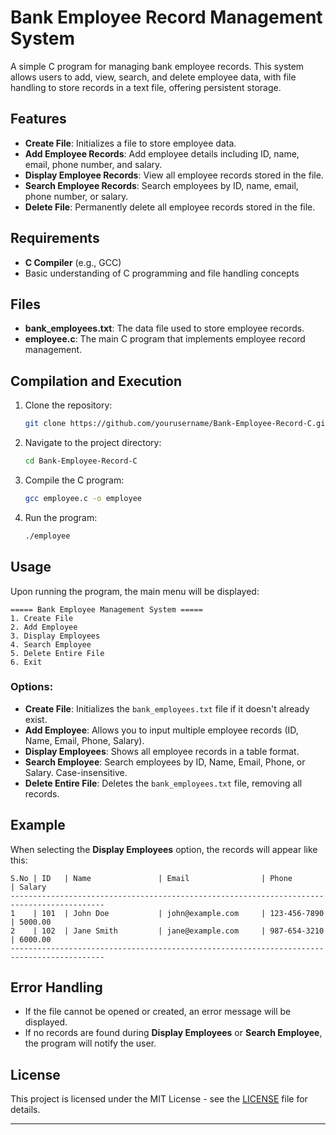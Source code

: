 # Bank Employee Record Management System

A simple C program for managing bank employee records. This system allows users to add, view, search, and delete employee data, with file handling to store records in a text file, offering persistent storage.

## Features

- **Create File**: Initializes a file to store employee data.
- **Add Employee Records**: Add employee details including ID, name, email, phone number, and salary.
- **Display Employee Records**: View all employee records stored in the file.
- **Search Employee Records**: Search employees by ID, name, email, phone number, or salary.
- **Delete File**: Permanently delete all employee records stored in the file.

## Requirements

- **C Compiler** (e.g., GCC)
- Basic understanding of C programming and file handling concepts

## Files

- **bank_employees.txt**: The data file used to store employee records.
- **employee.c**: The main C program that implements employee record management.

## Compilation and Execution

1. Clone the repository:
   ```bash
   git clone https://github.com/yourusername/Bank-Employee-Record-C.git
   ```

2. Navigate to the project directory:
   ```bash
   cd Bank-Employee-Record-C
   ```

3. Compile the C program:
   ```bash
   gcc employee.c -o employee
   ```

4. Run the program:
   ```bash
   ./employee
   ```

## Usage

Upon running the program, the main menu will be displayed:

```
===== Bank Employee Management System =====
1. Create File
2. Add Employee
3. Display Employees
4. Search Employee
5. Delete Entire File
6. Exit
```

### Options:

- **Create File**: Initializes the `bank_employees.txt` file if it doesn't already exist.
- **Add Employee**: Allows you to input multiple employee records (ID, Name, Email, Phone, Salary).
- **Display Employees**: Shows all employee records in a table format.
- **Search Employee**: Search employees by ID, Name, Email, Phone, or Salary. Case-insensitive.
- **Delete Entire File**: Deletes the `bank_employees.txt` file, removing all records.

## Example

When selecting the **Display Employees** option, the records will appear like this:

```
S.No | ID   | Name               | Email                | Phone          | Salary
-------------------------------------------------------------------------------------------
1    | 101  | John Doe           | john@example.com     | 123-456-7890   | 5000.00
2    | 102  | Jane Smith         | jane@example.com     | 987-654-3210   | 6000.00
-------------------------------------------------------------------------------------------
```
## Error Handling

- If the file cannot be opened or created, an error message will be displayed.
- If no records are found during **Display Employees** or **Search Employee**, the program will notify the user.

## License

This project is licensed under the MIT License - see the [LICENSE](LICENSE) file for details.

---
